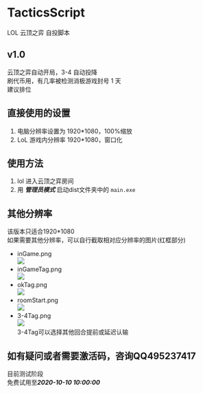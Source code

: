 # TacticsScript
 LOL 云顶之弈 自投脚本

## v1.0

云顶之弈自动开局，3-4 自动投降  
刷代币用，有几率被检测消极游戏封号 1 天  
建议排位

## 直接使用的设置

1. 电脑分辨率设置为 1920*1080，100%缩放
2. LoL 游戏内分辨率 1920*1080，窗口化


## 使用方法

1. lol 进入云顶之弈房间
2. 用 ***管理员模式*** 启动dist文件夹中的 `main.exe`

## 其他分辨率

该版本只适合1920*1080  
如果需要其他分辨率，可以自行截取相对应分辨率的图片(红框部分)

- inGame.png  
![](https://images-cdn.shimo.im/t600K10cOpLfT1aM__original.png)  
- inGameTag.png  
![](https://images-cdn.shimo.im/urfRvq4ASUt21tFV__original.png)  
- okTag.png  
![](https://images-cdn.shimo.im/FMbyQBImR7NjvWb0__original.png)  
- roomStart.png  
![](https://images-cdn.shimo.im/EJfSBPTK4UCD7IvB__original.png)  
- 3-4Tag.png  
![](https://images-cdn.shimo.im/67T6uI8cKYgPXdYd__original.png)  
3-4Tag可以选择其他回合提前或延迟认输  

## 如有疑问或者需要激活码，咨询QQ495237417
目前测试阶段  
免费试用至***2020-10-10 10:00:00***
